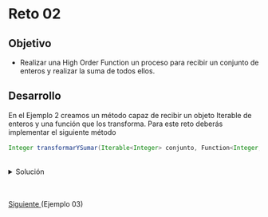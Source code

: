 # Reto 02

## Objetivo

- Realizar una High Order Function un proceso para recibir un conjunto de enteros y realizar la suma de todos ellos.

## Desarrollo

En el Ejemplo 2 creamos un método capaz de recibir un objeto Iterable de enteros y una función que los transforma. Para este reto deberás implementar el siguiente método

  ```java
  Integer transformarYSumar(Iterable<Integer> conjunto, Function<Integer, Integer> funcion);
  ```

<br/>

<details>
  <summary>Solución</summary>

 1. Agrega un caso de prueba con el valor esperado:
 
    ```java
    @Test
    @DisplayName("Transforma y suma")
    void reto(){
        Ejemplo2 ejemplo2 = new Ejemplo2();

        Integer real = ejemplo2.transformarYSumar(CONJUNTO, s -> 1);

        assertThat(real).isEqualTo(CONJUNTO.size());
    }
    ```

    ![Nuevo caso](img/figura01.png)

 2. Abre la clase Ejemplo2 y agrega el siguiente código:

    ```java
    Integer transformarYSumar(Iterable<Integer> conjunto, Function<Integer, Integer> funcion){
        Integer acumulador = 0;

        for(Integer value: conjunto){
            acumulador += funcion.apply(value);
        }

        return acumulador;
    }
    ```
 
    ![Nueva función](img/figura02.png)  
      
 3. Vuelve a ejecutar la prueba.

    <p>
    Los dos métodos que implementamos son semejantes a los operadores `map` y reduce de `Streams`. La diferencia es que aquellos no reciben un iterable, sino que Stream itera la función internamente.
    </p>


    ![Test](img/figura03.png)  

</details>


<br/>
<br/>

[Siguiente ](../Ejemplo-03/Readme.md)(Ejemplo 03)
